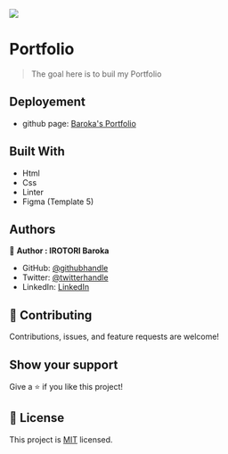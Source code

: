 ![](https://img.shields.io/badge/Microverse-blueviolet)

# Portfolio

> The goal here is to buil my Portfolio

## Deployement
- github page: [Baroka's Portfolio]()

## Built With

- Html
- Css
- Linter
- Figma (Template 5)

## Authors

👤 **Author : IROTORI Baroka**

- GitHub: [@githubhandle](https://github.com/Baroka-wp)
- Twitter: [@twitterhandle](https://twitter.com/IrotoriB)
- LinkedIn: [LinkedIn](www.linkedin.com/in/baroka)


## 🤝 Contributing

Contributions, issues, and feature requests are welcome!

## Show your support

Give a ⭐️ if you like this project!


## 📝 License

This project is [MIT](./MIT.md) licensed.
